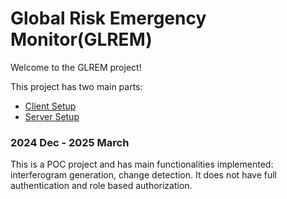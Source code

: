# Global Risk Emergency Monitor(GLREM)

Welcome to the GLREM project!  

This project has two main parts:

- [Client Setup](client/README.md)
- [Server Setup](server/README.md)

### 2024 Dec - 2025 March
This is a POC project and has main functionalities implemented: interferogram generation, change detection.
It does not have full authentication and role based authorization.
